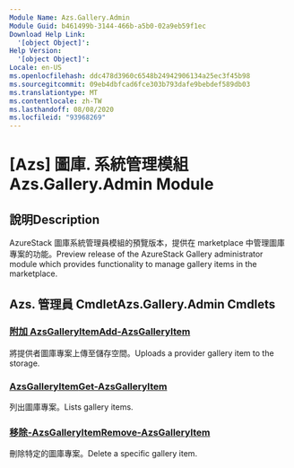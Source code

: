 ```yaml
---
Module Name: Azs.Gallery.Admin
Module Guid: b461499b-3144-466b-a5b0-02a9eb59f1ec
Download Help Link:
  '[object Object]': 
Help Version:
  '[object Object]': 
Locale: en-US
ms.openlocfilehash: ddc478d3960c6548b24942906134a25ec3f45b98
ms.sourcegitcommit: 09eb4dbfcad6fce303b793dafe9bebdef589db03
ms.translationtype: MT
ms.contentlocale: zh-TW
ms.lasthandoff: 08/08/2020
ms.locfileid: "93968269"
---
```

# <span data-ttu-id="8f743-101">[Azs] 圖庫. 系統管理模組</span><span class="sxs-lookup"><span data-stu-id="8f743-101">Azs.Gallery.Admin Module</span></span>
## <span data-ttu-id="8f743-102">說明</span><span class="sxs-lookup"><span data-stu-id="8f743-102">Description</span></span>
<span data-ttu-id="8f743-103">AzureStack 圖庫系統管理員模組的預覽版本，提供在 marketplace 中管理圖庫專案的功能。</span><span class="sxs-lookup"><span data-stu-id="8f743-103">Preview release of the AzureStack Gallery administrator module which provides functionality to manage gallery items in the marketplace.</span></span>

## <span data-ttu-id="8f743-104">Azs. 管理員 Cmdlet</span><span class="sxs-lookup"><span data-stu-id="8f743-104">Azs.Gallery.Admin Cmdlets</span></span>
### [<span data-ttu-id="8f743-105">附加 AzsGalleryItem</span><span class="sxs-lookup"><span data-stu-id="8f743-105">Add-AzsGalleryItem</span></span>](Add-AzsGalleryItem.md)
<span data-ttu-id="8f743-106">將提供者圖庫專案上傳至儲存空間。</span><span class="sxs-lookup"><span data-stu-id="8f743-106">Uploads a provider gallery item to the storage.</span></span>

### [<span data-ttu-id="8f743-107">AzsGalleryItem</span><span class="sxs-lookup"><span data-stu-id="8f743-107">Get-AzsGalleryItem</span></span>](Get-AzsGalleryItem.md)
<span data-ttu-id="8f743-108">列出圖庫專案。</span><span class="sxs-lookup"><span data-stu-id="8f743-108">Lists gallery items.</span></span>

### [<span data-ttu-id="8f743-109">移除-AzsGalleryItem</span><span class="sxs-lookup"><span data-stu-id="8f743-109">Remove-AzsGalleryItem</span></span>](Remove-AzsGalleryItem.md)
<span data-ttu-id="8f743-110">刪除特定的圖庫專案。</span><span class="sxs-lookup"><span data-stu-id="8f743-110">Delete a specific gallery item.</span></span>

